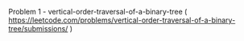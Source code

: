 Problem 1 - vertical-order-traversal-of-a-binary-tree ( https://leetcode.com/problems/vertical-order-traversal-of-a-binary-tree/submissions/ )